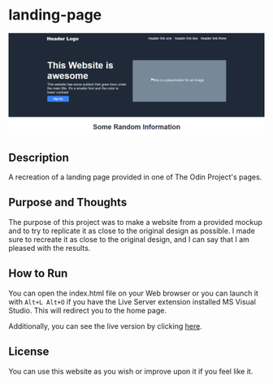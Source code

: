 # landing-page

![Website Preview](./images/website-preview.PNG)

## Description
A recreation of a landing page provided in one of The Odin Project's pages.

## Purpose and Thoughts
The purpose of this project was to make a website from a provided mockup and to try to replicate it
as close to the original design as possible. I made sure to recreate it as close to the original
design, and I can say that I am pleased with the results. 

## How to Run
You can open the index.html file on your Web browser or you can launch it with `Alt+L Alt+O` if you have
the Live Server extension installed MS Visual Studio. This will redirect you to the home page.

Additionally, you can see the live version by clicking [here](https://jonathanbernal.github.io/landing-page/).

## License
You can use this website as you wish or improve upon it if you feel like it.